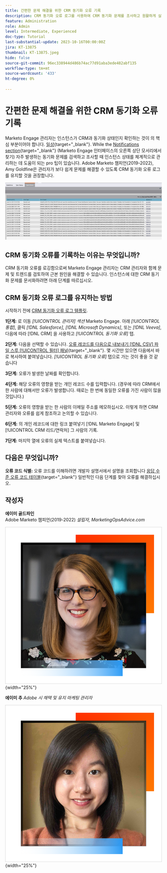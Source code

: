 ```yaml
---
title: 간편한 문제 해결을 위한 CRM 동기화 오류 기록
description: CRM 동기화 오류 로그를 사용하여 CRM 동기화 문제를 조사하고 원활하게 실행하는 방법에 대해 알아봅니다.
feature: Administration
role: Admin
level: Intermediate, Experienced
doc-type: Tutorial
last-substantial-update: 2023-10-16T00:00:00Z
jira: KT-13875
thumbnail: KT-13875.jpeg
hide: false
source-git-commit: 96ec338944d486b74ac77d91aba3ede482abf135
workflow-type: tm+mt
source-wordcount: '433'
ht-degree: 0%

---
```



# 간편한 문제 해결을 위한 CRM 동기화 오류 기록

Marketo Engage 관리자는 인스턴스가 CRM과 동기화 상태인지 확인하는 것이 의 핵심 부분이어야 합니다. [일상](https://nation.marketo.com/t5/champion-program-blogs/my-marketo-morning-routine-tips-for-driving-marketing-operation/ba-p/247508){target="_blank"}. While the [Notifications section](https://experienceleague.adobe.com/docs/marketo/using/product-docs/core-marketo-concepts/miscellaneous/notification-types.html){target="_blank"} (Marketo Engage 인터페이스의 오른쪽 상단 모서리에서 찾기) 자주 발생하는 동기화 문제를 검색하고 조사할 때 인스턴스 상태를 체계적으로 관리하는 데 도움이 되는 pro 팁이 있습니다. Adobe Marketo 챔피언(2019-2022), Amy Goldfine은 관리자가 보다 쉽게 문제를 해결할 수 있도록 CRM 동기화 오류 로그를 유지할 것을 권장합니다.

![동기화 오류 탭의 스크린샷](/help/tutorial-inherited-instance/_assets/Marketo_Engage_Admin_Salesforce_Sync_Errors_Tab.png)

## CRM 동기화 오류를 기록하는 이유는 무엇입니까?

CRM 동기화 오류를 로깅함으로써 Marketo Engage 관리자는 CRM 관리자와 함께 문제 및 트렌드를 검토하여 근본 원인을 해결할 수 있습니다. 인스턴스에 대한 CRM 동기화 문제를 문서화하려면 아래 단계를 따르십시오.

## CRM 동기화 오류 로그를 유지하는 방법

시작하기 전에 [CRM 동기화 오류 로그 템플릿](/help/tutorial-inherited-instance/_assets/downloads/Adobe-Marketo-Engage_CRM-Sync-Error-Log-Template.xlsx).

**1단계:** 로 이동 *[!UICONTROL 관리자] 섹션* Marketo Engage. 아래 *[!UICONTROL 통합]*, 클릭 *[!DNL Salesforce]*, *[!DNL Microsoft Dynamics]*, 또는 *[!DNL Veeva]*, 다음에 따라 [!DNL CRM] 을 사용하고 *[!UICONTROL 동기화 오류]* 탭.

**2단계:** 다음을 선택할 수 있습니다. [오류 레코드를 다음으로 내보내기 [!DNL CSV] 파일 스루 [!UICONTROL 필터] 패널](https://experienceleague.adobe.com/docs/marketo/using/product-docs/crm-sync/salesforce-sync/salesforce-sync-errors.html#filter-sync-errors){target="_blank"}. 몇 시간만 있으면 다음에서 바로 복사하여 붙여넣습니다. *[!UICONTROL 동기화 오류]* 탭으로 가는 것이 좋을 것 같습니다

**3단계:** 오류가 발생한 날짜를 확인합니다.

**4단계:** 해당 오류의 영향을 받는 개인 레코드 수를 입력합니다. (경우에 따라 CRM에서 한 사람에 대해서만 오류가 발생합니다. 때로는 한 번에 동일한 오류를 가진 사람이 많을 것입니다.)

**5단계:** 오류의 영향을 받는 한 사람의 이메일 주소를 메모하십시오. 이렇게 하면 CRM 관리자와 오류를 쉽게 참조하고 논의할 수 있습니다.

**6단계:** 의 개인 레코드에 대한 링크 붙여넣기 [!DNL Marketo Engage] 및 [!UICONTROL CRM 리드/연락처] 그 사람의 기록.

**7단계:** 마지막 열에 오류의 실제 텍스트를 붙여넣습니다.

## 다음은 무엇입니까?

**오류 코드 식별:** 오류 코드를 이해하려면 개발자 설명서에서 설명을 조회합니다 [응답 수준 오류 코드 테이블](https://developers.marketo.com/rest-api/error-codes/#response_level_error_codes){target="_blank"} 일반적인 다음 단계를 찾아 오류를 해결하십시오.

## 작성자

**에이미 골드파인**\
Adobe Marketo 챔피언(2019-2022)
*설립자, MarketingOpsAdvice.com*

![에이미 골드파인](/help/tutorial-inherited-instance/_assets/authors/Customer_Author_Amy_Goldfine.png){width="25%"}

**에이미 추**
*Adobe 시 채택 및 유지 마케팅 관리자*

![에이미 추](/help/tutorial-inherited-instance/_assets/authors/Adobe_Author_Amy_Chiu.png){width="25%"}

